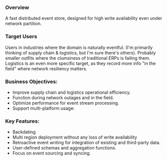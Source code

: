 ### Overview

A fast distributed event store, designed for high write availability even under network partition.

### Target Users

Users in industries where the domain is naturally eventful. (I'm primarily thinking of supply chain & logistics, but I'm sure there's others). Probably smaller outfits where the clumsiness of traditional ERPs is failing them. Logistics is an even more specific target, as they record more info "in the field" where network resiliency matters.

### Business Objectives:

- Improve supply chain and logistics operational efficiency.
- Function during network outages and in the field.
- Optimize performance for event stream processing.
- Support multi-platform usage:

### Key Features:

- Backdating
- Multi region deployment without any loss of write availability
- Retroactive event writing for integration of existing and third-party data.
- User-defined schemas and aggregation functions.
- Focus on event sourcing and syncing.
